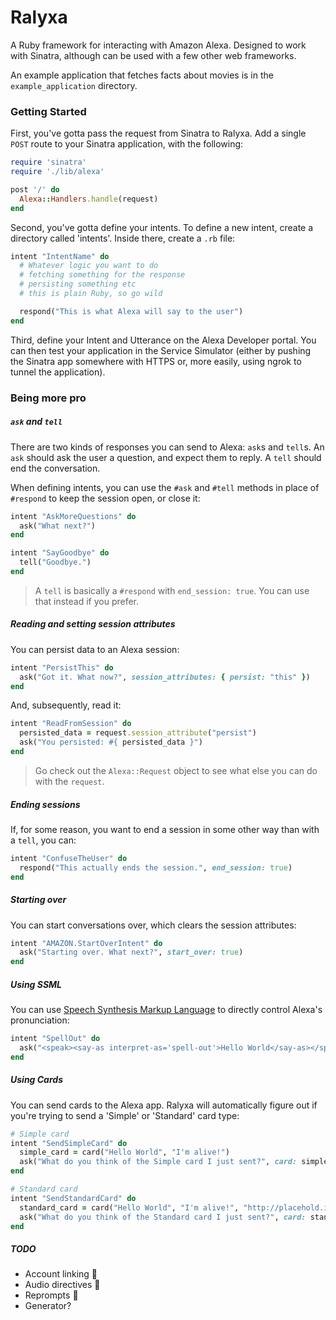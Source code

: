 # Ralyxa

A Ruby framework for interacting with Amazon Alexa. Designed to work with Sinatra, although can be used with a few other web frameworks.

An example application that fetches facts about movies is in the `example_application` directory.

### Getting Started

First, you've gotta pass the request from Sinatra to Ralyxa. Add a single `POST` route to your Sinatra application, with the following:

```ruby
require 'sinatra'
require './lib/alexa'

post '/' do
  Alexa::Handlers.handle(request)
end
```

Second, you've gotta define your intents. To define a new intent, create a directory called 'intents'. Inside there, create a `.rb` file:

```ruby
intent "IntentName" do
  # Whatever logic you want to do
  # fetching something for the response
  # persisting something etc
  # this is plain Ruby, so go wild

  respond("This is what Alexa will say to the user")
end
```

Third, define your Intent and Utterance on the Alexa Developer portal. You can then test your application in the Service Simulator (either by pushing the Sinatra app somewhere with HTTPS or, more easily, using ngrok to tunnel the application).

### Being more pro

##### `ask` and `tell`

There are two kinds of responses you can send to Alexa: `ask`s and `tell`s. An `ask` should ask the user a question, and expect them to reply. A `tell` should end the conversation.

When defining intents, you can use the `#ask` and `#tell` methods in place of `#respond` to keep the session open, or close it:

```ruby
intent "AskMoreQuestions" do
  ask("What next?")
end
```

```ruby
intent "SayGoodbye" do
  tell("Goodbye.")
end
```

> A `tell` is basically a `#respond` with `end_session: true`. You can use that instead if you prefer.

##### Reading and setting session attributes

You can persist data to an Alexa session:

```ruby
intent "PersistThis" do
  ask("Got it. What now?", session_attributes: { persist: "this" })
end
```

And, subsequently, read it:

```ruby
intent "ReadFromSession" do
  persisted_data = request.session_attribute("persist")
  ask("You persisted: #{ persisted_data }")
end
```

> Go check out the `Alexa::Request` object to see what else you can do with the `request`.

##### Ending sessions

If, for some reason, you want to end a session in some other way than with a `tell`, you can:

```ruby
intent "ConfuseTheUser" do
  respond("This actually ends the session.", end_session: true)
end
```

##### Starting over

You can start conversations over, which clears the session attributes:

```ruby
intent "AMAZON.StartOverIntent" do
  ask("Starting over. What next?", start_over: true)
end
```

##### Using SSML

You can use [Speech Synthesis Markup Language](https://developer.amazon.com/public/solutions/alexa/alexa-skills-kit/docs/speech-synthesis-markup-language-ssml-reference) to directly control Alexa's pronunciation:

```ruby
intent "SpellOut" do
  ask("<speak><say-as interpret-as='spell-out'>Hello World</say-as></speak>", ssml: true)
end
```

##### Using Cards

You can send cards to the Alexa app. Ralyxa will automatically figure out if you're trying to send a 'Simple' or 'Standard' card type:

```ruby
# Simple card
intent "SendSimpleCard" do
  simple_card = card("Hello World", "I'm alive!")
  ask("What do you think of the Simple card I just sent?", card: simple_card)
end

# Standard card
intent "SendStandardCard" do
  standard_card = card("Hello World", "I'm alive!", "http://placehold.it/200")
  ask("What do you think of the Standard card I just sent?", card: standard_card)
end
```

##### TODO

- Account linking :construction:
- Audio directives :construction:
- Reprompts :construction:
- Generator?